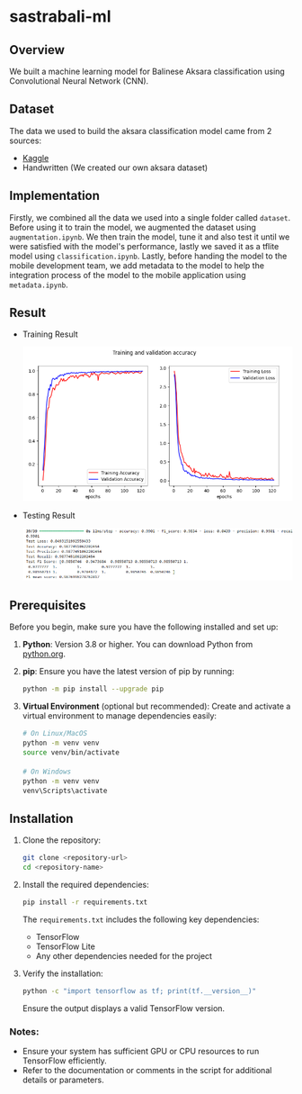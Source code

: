 # sastrabali-ml

## Overview

We built a machine learning model for Balinese Aksara classification using Convolutional Neural Network (CNN).

## Dataset

The data we used to build the aksara classification model came from 2 sources:

- [Kaggle](https://www.kaggle.com/datasets/wildanfatahh22/aksara-bali/data?select=AKSARA+WYAJANA+ALL)
- Handwritten (We created our own aksara dataset)

## Implementation

Firstly, we combined all the data we used into a single folder called `dataset`. Before using it to train the model, we augmented the dataset using `augmentation.ipynb`. We then train the model, tune it and also test it until we were satisfied with the model's performance, lastly we saved it as a tflite model using `classification.ipynb`. Lastly, before handing the model to the mobile development team, we add metadata to the model to help the integration process of the model to the mobile application using `metadata.ipynb`.

## Result

- Training Result
  
  ![Training Result](images/training_result.png)
  
- Testing Result
  
  ![Testing Result](images/test_result.png)

## Prerequisites

Before you begin, make sure you have the following installed and set up:

1. **Python**: Version 3.8 or higher. You can download Python from [python.org](https://www.python.org/downloads/).
2. **pip**: Ensure you have the latest version of pip by running:
   ```bash
   python -m pip install --upgrade pip
   ```
3. **Virtual Environment** (optional but recommended): Create and activate a virtual environment to manage dependencies easily:

   ```bash
   # On Linux/MacOS
   python -m venv venv
   source venv/bin/activate

   # On Windows
   python -m venv venv
   venv\Scripts\activate
   ```

## Installation

1. Clone the repository:

   ```bash
   git clone <repository-url>
   cd <repository-name>
   ```

2. Install the required dependencies:

   ```bash
   pip install -r requirements.txt
   ```

   The `requirements.txt` includes the following key dependencies:

   - TensorFlow
   - TensorFlow Lite
   - Any other dependencies needed for the project

3. Verify the installation:
   ```bash
   python -c "import tensorflow as tf; print(tf.__version__)"
   ```
   Ensure the output displays a valid TensorFlow version.

### Notes:

- Ensure your system has sufficient GPU or CPU resources to run TensorFlow efficiently.
- Refer to the documentation or comments in the script for additional details or parameters.
